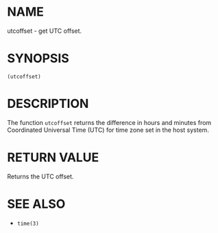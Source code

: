 # NAME
utcoffset - get UTC offset.

# SYNOPSIS

    (utcoffset)

# DESCRIPTION
The function `utcoffset` returns the difference in hours and minutes from Coordinated Universal Time (UTC) for time zone set in the host system.

# RETURN VALUE
Returns the UTC offset.

# SEE ALSO
- `time(3)`
